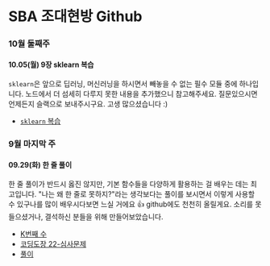 # SBA 조대현방 Github
### 10월 둘째주
#### 10.05(월) 9장 sklearn 복습
`sklearn`은 앞으로 딥러닝, 머신러닝을 하시면서 빼놓을 수 없는 필수 모듈 중에 하나입니다. 노드에서 더 섬세히 다루지 못한 내용을 추가했으니 참고해주세요. 질문있으시면 언제든지 슬랙으로 보내주시구요. 고생 많으셨습니다 :)
+ [`sklearn` 복습](./1005_노드복습.ipynb)

### 9월 마지막 주
#### 09.29(화) 한 줄 풀이
한 줄 풀이가 반드시 옳진 않지만, 기본 함수들을 다양하게 활용하는 걸 배우는 데는 최고입니다. "나는 왜 한 줄로 못하지?"라는 생각보다는 풀이를 보시면서 이렇게 사용할 수 있구나를 많이 배우시다보면 느실 거에요 :thumbsup: github에도 천천히 올릴게요. 소리를 못 들으셨거나, 결석하신 분들을 위해 만들어보았습니다.
+ [K번째 수](https://programmers.co.kr/learn/courses/30/lessons/42748)
+ [코딩도장 22-심사문제](https://edu.dojang.io/mod/quiz/view.php?id=2991)
+ [풀이](./0929_문제풀이.ipynb)